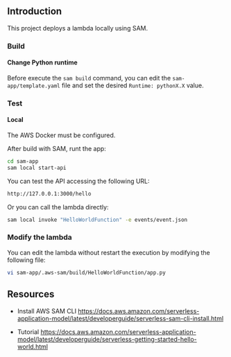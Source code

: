 ## Introduction

This project deploys a lambda locally using SAM.

### Build

#### Change Python runtime

Before execute the `sam build` command, you can edit the `sam-app/template.yaml` file and set the desired `Runtime: pythonX.X` value.

### Test

#### Local

The AWS Docker must be configured.

After build with SAM, runt the app:

```bash
cd sam-app
sam local start-api
```

You can test the API accessing the following URL:

```bash
http://127.0.0.1:3000/hello
```

Or you can call the lambda directly:

```bash
sam local invoke "HelloWorldFunction" -e events/event.json
```

### Modify the lambda

You can edit the lambda without restart the execution by modifying the following file:

```bash
vi sam-app/.aws-sam/build/HelloWorldFunction/app.py
```


## Resources

- Install AWS SAM CLI
<https://docs.aws.amazon.com/serverless-application-model/latest/developerguide/serverless-sam-cli-install.html>

- Tutorial
<https://docs.aws.amazon.com/serverless-application-model/latest/developerguide/serverless-getting-started-hello-world.html>
